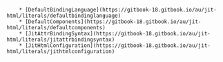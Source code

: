         * [DefaultBindingLanguage](https://gitbook-18.gitbook.io/au/jit-html/literals/defaultbindinglanguage)
        * [DefaultComponents](https://gitbook-18.gitbook.io/au/jit-html/literals/defaultcomponents)
        * [JitAttrBindingSyntax](https://gitbook-18.gitbook.io/au/jit-html/literals/jitattrbindingsyntax)
        * [JitHtmlConfiguration](https://gitbook-18.gitbook.io/au/jit-html/literals/jithtmlconfiguration)
